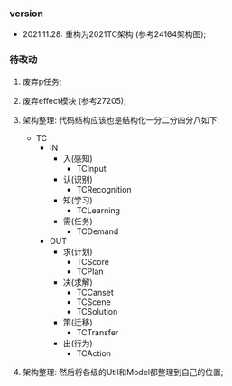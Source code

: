 ### version
* 2021.11.28: 重构为2021TC架构 (参考24164架构图);

### 待改动

1. 废弃p任务;
2. 废弃effect模块 (参考27205);
3. 架构整理: 代码结构应该也是结构化一分二分四分八如下:

    * TC
        * IN
            * 入(感知)
                * TCInput
            * 认(识别)
                * TCRecognition
            * 知(学习)
                * TCLearning
            * 需(任务)
                * TCDemand
        * OUT
            * 求(计划)
                * TCScore
                * TCPlan
            * 决(求解)
                * TCCanset
                * TCScene
                * TCSolution
            * 策(迁移)
                * TCTransfer
            * 出(行为)
                * TCAction

4. 架构整理: 然后将各级的Util和Model都整理到自己的位置;
